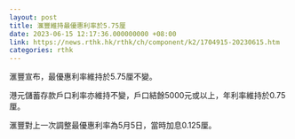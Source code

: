 ```yaml
---
layout: post
title: 滙豐維持最優惠利率於5.75厘
date: 2023-06-15 12:17:36.000000000 +08:00
link: https://news.rthk.hk/rthk/ch/component/k2/1704915-20230615.htm
categories: rthk
---
```


滙豐宣布，最優惠利率維持於5.75厘不變。

港元儲蓄存款戶口利率亦維持不變，戶口結餘5000元或以上，年利率維持於0.75厘。

滙豐對上一次調整最優惠利率為5月5日，當時加息0.125厘。
